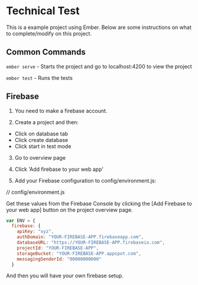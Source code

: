 # Technical Test

This is a example project using Ember. Below are some instructions on what to complete/modify on this project.

## Common Commands

`ember serve` - Starts the project and go to localhost:4200 to view the project

`ember test` - Runs the tests

## Firebase 

1. You need to make a firebase account.

2. Create a project and then:
  * Click on database tab 
  * Click create database 
  * Click start in test mode 

3. Go to overview page 

4. Click 'Add firebase to your web app'

5. Add your Firebase configuration to config/environment.js:

// config/environment.js

Get these values from the Firebase Console by clicking the [Add Firebase to your web app] button on the project overview page.

```javascript
var ENV = {
  firebase: {
    apiKey: "xyz",
    authDomain: "YOUR-FIREBASE-APP.firebaseapp.com",
    databaseURL: "https://YOUR-FIREBASE-APP.firebaseio.com",
    projectId: "YOUR-FIREBASE-APP",
    storageBucket: "YOUR-FIREBASE-APP.appspot.com",
    messagingSenderId: "00000000000"
  }
```

And then you will have your own firebase setup.
